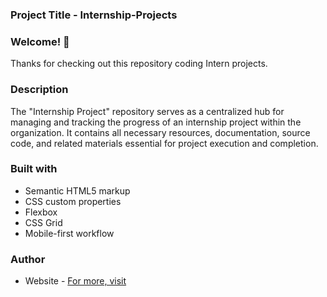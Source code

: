 ### Project Title - Internship-Projects

### Welcome! 👋
Thanks for checking out this repository coding Intern projects.

### Description
The "Internship Project" repository serves as a centralized hub for managing and tracking the progress of an internship project within the organization. It contains all necessary resources, documentation, source code, and related materials essential for project execution and completion.

### Built with
- Semantic HTML5 markup
- CSS custom properties
- Flexbox
- CSS Grid
- Mobile-first workflow

### Author
- Website - [For more, visit](https://github.com/Blessed-Samuel)
